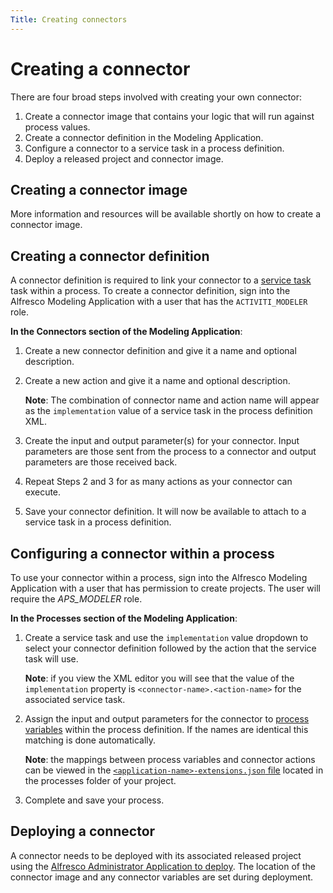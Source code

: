 ```yaml
---
Title: Creating connectors
---
```


# Creating a connector
There are four broad steps involved with creating your own connector:

1. Create a connector image that contains your logic that will run against process values.
2. Create a connector definition in the Modeling Application.
3. Configure a connector to a service task in a process definition.
4. Deploy a released project and connector image.

## Creating a connector image
More information and resources will be available shortly on how to create a connector image.

## Creating a connector definition 
A connector definition is required to link your connector to a [service task](../processes/bpmn/service.md) task within a process. To create a connector definition, sign into the Alfresco Modeling Application with a user that has the `ACTIVITI_MODELER` role.

**In the Connectors section of the Modeling Application**: 

1. Create a new connector definition and give it a name and optional description.
2. Create a new action and give it a name and optional description. 

	**Note**: The combination of connector name and action name will appear as the 	`implementation` value of a service task in the process definition XML. 

3. Create the input and output parameter(s) for your connector. Input parameters are those sent from the process to a connector and output parameters are those received back. 
4. Repeat Steps 2 and 3 for as many actions as your connector can execute.
5. Save your connector definition. It will now be available to attach to a service task in a process definition. 

## Configuring a connector within a process
To use your connector within a process, sign into the Alfresco Modeling Application with a user that has permission to create projects. The user will require the *APS_MODELER* role. 

**In the Processes section of the Modeling Application**:

1. Create a service task and use the `implementation` value dropdown to select your connector definition followed by the action that the service task will use.

	**Note**: if you view the XML editor you will see that the value of the `implementation` 	property is `<connector-name>.<action-name>` for the associated service task.

2. Assign the input and output parameters for the connector to [process variables](../processes/variables.md) within the process definition. If the names are identical this matching is done automatically. 

	**Note**: the mappings between process variables and connector actions can be viewed in 	the [`<application-name>-extensions.json` file](../projects.md#files) located in the processes folder of your 	project.

3. Complete and save your process. 

## Deploying a connector
A connector needs to be deployed with its associated released project using the [Alfresco Administrator Application to deploy](../../administrator/deploy/README.md). The location of the connector image and any connector variables are set during deployment.